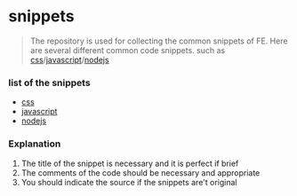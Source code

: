 # snippets
>The repository is used for collecting the common snippets of FE. Here are several different common code snippets. such as [css](https://github.com/seeyou404/snippets/blob/master/css.md)/[javascript](https://github.com/seeyou404/snippets/blob/master/javascript.md)/[nodejs](https://github.com/seeyou404/snippets/blob/master/nodejs.md)

### list of the snippets
* [css](https://github.com/seeyou404/snippets/blob/master/css.md)
* [javascript](https://github.com/seeyou404/snippets/blob/master/javascript.md)
* [nodejs](https://github.com/seeyou404/snippets/blob/master/nodejs.md)

### Explanation
1. The title of the snippet is necessary and it is perfect if brief
2. The comments of the code should be necessary and appropriate
3. You should indicate the source if the snippets are't original
